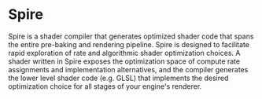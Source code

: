 # Spire
Spire is a shader compiler that generates optimized shader code that spans the entire pre-baking and rendering pipeline. Spire is designed to facilitate rapid exploration of rate and algorithmic shader optimization choices. A shader written in Spire exposes the optimization space of compute rate assignments and implementation alternatives, and the compiler generates the lower level shader code (e.g. GLSL) that implements the desired optimization choice for all stages of your engine's renderer.
